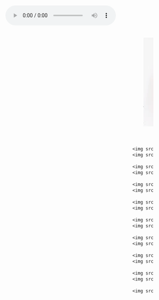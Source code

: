 <style type="text/css">
.hovergallery img{
-webkit-transform:scale(0.8); /*Webkit: Scale down image to 0.8x original size*/
-moz-transform:scale(0.8); /*Mozilla scale version*/
-o-transform:scale(0.8); /*Opera scale version*/
-webkit-transition-duration: 0.5s; /*Webkit: Animation duration*/
-moz-transition-duration: 0.5s; /*Mozilla duration version*/
-o-transition-duration: 0.5s; /*Opera duration version*/
opacity: 0.7; /*initial opacity of images*/
margin: 0 10px 5px 0; /*margin between images*/
}
.hovergallery img:hover{
-webkit-transform:scale(1.1); /*Webkit: Scale up image to 1.2x original size*/
-moz-transform:scale(1.1); /*Mozilla scale version*/
-o-transform:scale(1.1); /*Opera scale version*/
box-shadow:0px 0px 30px gray; /*CSS3 shadow: 30px blurred shadow all around image*/
-webkit-box-shadow:0px 0px 30px gray; /*Safari shadow version*/
-moz-box-shadow:0px 0px 30px gray; /*Mozilla shadow version*/
opacity: 1;
}
</style>

<body style="background-image:url(img/backgr.jpg)">
<center>
        <audio id="time" src="audio/Huyen-Thoai-Me-Dam-Vinh-Hung.mp3" controls autoplay="autoplay">
            <source src="audio-file.ogg" type="audio/ogg" />
            <source src="audio-file.mp3" type="audio/mpeg" />
        </audio>
</center>

<marquee id="marq" scrollamount="3" loop="50" scrolldelay="0" class="hovergallery">
    <img src="img/h1.jpg" width="300" height="300"/> 
    <img src="img/lc1.jpg" width="300" height="300"/> 
    
    <img src="img/h2.jpg" width="300" height="300"/> 
    <img src="img/lc2.jpg" width="300" height="300"/> 
    
    <img src="img/h3.jpg" width="300" height="300"/> 
    <img src="img/lc3.jpg" width="300" height="300"/> 
    
    <img src="img/h4.jpg" width="300" height="300"/> 
    <img src="img/lc4.jpg" width="300" height="300"/> 
    
    <img src="img/h5.jpg" width="300" height="300"/> 
    <img src="img/lc5.jpg" width="300" height="300"/> 
    
    <img src="img/h6.jpg" width="300" height="300"/> 
    <img src="img/lc6.jpg" width="300" height="300"/> 
    
    <img src="img/h7.jpg" width="300" height="300"/> 
    <img src="img/lc7.jpg" width="300" height="300"/> 
    
    <img src="img/h9.jpg" width="300" height="300"/> 
    <img src="img/lc9.jpg" width="300" height="300"/> 
    
    <img src="img/h10.jpg" width="300" height="300"/> 
    <img src="img/lc10.jpg" width="300" height="300"/> 
    
    <img src="img/lc8.jpg" width="300" height="300"/> 
    
</marquee>

